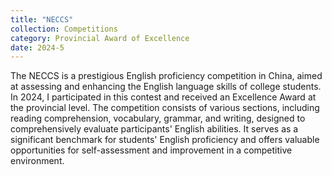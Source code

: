 ```yaml
---
title: "NECCS"
collection: Competitions
category: Provincial Award of Excellence
date: 2024-5
---
```


The NECCS is a prestigious English proficiency competition in China, aimed at assessing and enhancing the English language skills of college students. In 2024, I participated in this contest and received an Excellence Award at the provincial level. The competition consists of various sections, including reading comprehension, vocabulary, grammar, and writing, designed to comprehensively evaluate participants' English abilities. It serves as a significant benchmark for students' English proficiency and offers valuable opportunities for self-assessment and improvement in a competitive environment.
